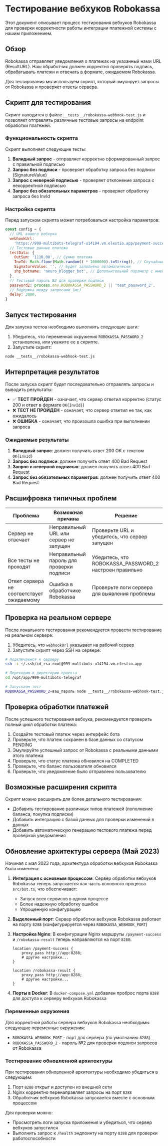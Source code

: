 # Тестирование вебхуков Robokassa

Этот документ описывает процесс тестирования вебхуков Robokassa для проверки корректности работы интеграции платежной системы с нашим приложением.

## Обзор

Robokassa отправляет уведомления о платежах на указанный нами URL (ResultURL). Наш обработчик должен корректно проверять подпись, обрабатывать платежи и отвечать в формате, ожидаемом Robokassa.

Для тестирования мы используем скрипт, который эмулирует запросы от Robokassa и проверяет ответы сервера.

## Скрипт для тестирования

Скрипт находится в файле `__tests__/robokassa-webhook-test.js` и позволяет отправлять различные тестовые запросы на endpoint обработки платежей.

### Функциональность скрипта

Скрипт выполняет следующие тесты:

1. **Валидный запрос** - отправляет корректно сформированный запрос с правильной подписью
2. **Запрос без подписи** - проверяет обработку запроса без подписи (SignatureValue)
3. **Запрос с неверной подписью** - проверяет отклонение запроса с некорректной подписью
4. **Запрос без обязательных параметров** - проверяет обработку запроса без InvId

### Настройка скрипта

Перед запуском скрипта может потребоваться настройка параметров:

```javascript
const config = {
  // URL вашего вебхука
  webhookUrl:
    'https://999-multibots-telegraf-u14194.vm.elestio.app/payment-success',
  // Тестовые данные платежа
  testData: {
    OutSum: '1110.00', // Сумма платежа
    InvId: Math.floor(Math.random() * 1000000).toString(), // Случайный ID инвойса
    SignatureValue: '', // Будет заполнено автоматически
    shp_botname: 'neuro_blogger_bot', // Дополнительный параметр с именем бота
  },
  // Тестовый пароль №2 для проверки подписи
  password2: process.env.ROBOKASSA_PASSWORD_2 || 'test_password_2',
  // Задержка между запросами (мс)
  delay: 3000,
}
```

## Запуск тестирования

Для запуска тестов необходимо выполнить следующие шаги:

1. Убедитесь, что переменная окружения `ROBOKASSA_PASSWORD_2` установлена, или укажите ее в скрипте.
2. Запустите скрипт:

```bash
node __tests__/robokassa-webhook-test.js
```

## Интерпретация результатов

После запуска скрипт будет последовательно отправлять запросы и выводить результаты:

- ✅ **ТЕСТ ПРОЙДЕН** - означает, что сервер ответил корректно (статус 200 и ответ в формате `OK{InvId}`)
- ❌ **ТЕСТ НЕ ПРОЙДЕН** - означает, что сервер ответил не так, как ожидалось
- ❌ **ОШИБКА** - означает, что произошла ошибка при выполнении запроса

### Ожидаемые результаты

1. **Валидный запрос**: должен получить ответ 200 OK с текстом `OK{InvId}`
2. **Запрос без подписи**: должен получить ответ 400 Bad Request
3. **Запрос с неверной подписью**: должен получить ответ 400 Bad Request
4. **Запрос без обязательных параметров**: должен получить ответ 400 Bad Request

## Расшифровка типичных проблем

| Проблема                                  | Возможная причина                        | Решение                                                |
| ----------------------------------------- | ---------------------------------------- | ------------------------------------------------------ |
| Сервер не отвечает                        | Неправильный URL или сервер не запущен   | Проверьте URL и убедитесь, что сервер запущен          |
| Все тесты не проходят                     | Неправильный пароль для проверки подписи | Убедитесь, что ROBOKASSA_PASSWORD_2 настроен правильно |
| Ответ сервера не соответствует ожидаемому | Ошибка в обработчике Robokassa           | Проверьте логи сервера для выявления проблемы          |

## Проверка на реальном сервере

После локального тестирования рекомендуется провести тестирование на реальном сервере:

1. Убедитесь, что `webhookUrl` указывает на рабочий сервер
2. Запустите скрипт через SSH на сервере:

```bash
# Подключаемся к серверу
ssh -i ~/.ssh/id_rsa root@999-multibots-u14194.vm.elestio.app

# Переходим в директорию проекта
cd /opt/app/999-multibots-telegraf

# Запускаем тест
ROBOKASSA_PASSWORD_2=ваш_пароль node __tests__/robokassa-webhook-test.js
```

## Проверка обработки платежей

После успешного тестирования вебхука, рекомендуется проверить полный цикл обработки платежа:

1. Создайте тестовый платеж через интерфейс бота
2. Проверьте, что платеж сохранен в базе данных со статусом PENDING
3. Эмулируйте успешный запрос от Robokassa с реальными данными этого платежа
4. Проверьте, что статус платежа обновился на COMPLETED
5. Проверьте, что баланс пользователя обновился
6. Проверьте, что уведомление было отправлено пользователю

## Возможные расширения скрипта

Скрипт можно расширить для более детального тестирования:

- Добавить тестирование различных типов платежей (пополнение баланса, покупка подписки)
- Добавить интеграцию с базой данных для проверки изменений в данных
- Добавить автоматическую генерацию тестового платежа перед проверкой уведомления

## Обновление архитектуры сервера (Май 2023)

Начиная с мая 2023 года, архитектура обработки вебхуков Robokassa была изменена:

1. **Интеграция с основным процессом**: Сервер обработки вебхуков Robokassa теперь запускается как часть основного процесса `src/bot.ts`, что обеспечивает:

   - Запуск всех сервисов в одном процессе
   - Более надежную обработку ошибок
   - Упрощенную конфигурацию

2. **Выделенный порт**: Сервер обработки вебхуков Robokassa работает на порту `8288` (конфигурируется через `ROBOKASSA_WEBHOOK_PORT`)

3. **Настройка Nginx**: В конфигурации Nginx маршруты `/payment-success` и `/robokassa-result` теперь направляются на порт `8288`:

   ```nginx
   location /payment-success {
       proxy_pass http://app:8288;
       # другие настройки...
   }

   location /robokassa-result {
       proxy_pass http://app:8288;
       # другие настройки...
   }
   ```

4. **Порты в Docker**: В `docker-compose.yml` добавлен проброс порта `8288` для доступа к серверу вебхуков Robokassa

### Переменные окружения

Для корректной работы сервера вебхуков Robokassa необходимы следующие переменные окружения:

- `ROBOKASSA_WEBHOOK_PORT` - порт для сервера (по умолчанию `8288`)
- `ROBOKASSA_PASSWORD_2` - пароль №2 для проверки подписи запросов от Robokassa

### Тестирование обновленной архитектуры

При тестировании обновленной архитектуры необходимо убедиться в следующем:

1. Порт `8288` открыт и доступен из внешней сети
2. Nginx корректно перенаправляет запросы на порт `8288`
3. Обработчик вебхуков Robokassa запускается вместе с основным процессом

Для проверки можно:

- Просмотреть логи запуска приложения и убедиться, что сервер вебхуков запустился
- Выполнить запрос к `/health` эндпоинту на порту `8288` для проверки работоспособности
